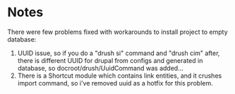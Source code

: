 # Notes
There were few problems fixed with workarounds to install project to empty database:
1) UUID issue, so if you do a "drush si" command and "drush cim" after, there is different UUID for drupal from configs and generated in database, so docroot/drush/UuidCommand was added...
2) There is a Shortcut module which contains link entities, and it crushes import command, so i've removed uuid as a hotfix for this problem.
